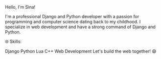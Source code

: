 Hello, I'm Sina!

I'm a professional Django and Python developer with a passion for programming and computer science dating back to my childhood. I specialize in web development and have a strong command of Django and Python.

🌐 Skills:

Django
Python
Lua
C++
Web Development
Let's build the web together! 😄
